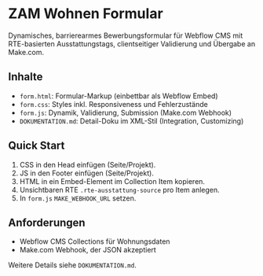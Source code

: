 # ZAM Wohnen Formular

Dynamisches, barrierearmes Bewerbungsformular für Webflow CMS mit RTE-basierten Ausstattungstags, clientseitiger Validierung und Übergabe an Make.com.

## Inhalte
- `form.html`: Formular-Markup (einbettbar als Webflow Embed)
- `form.css`: Styles inkl. Responsiveness und Fehlerzustände
- `form.js`: Dynamik, Validierung, Submission (Make.com Webhook)
- `DOKUMENTATION.md`: Detail-Doku im XML-Stil (Integration, Customizing)

## Quick Start
1. CSS in den Head einfügen (Seite/Projekt).
2. JS in den Footer einfügen (Seite/Projekt).
3. HTML in ein Embed-Element im Collection Item kopieren.
4. Unsichtbaren RTE `.rte-ausstattung-source` pro Item anlegen.
5. In `form.js` `MAKE_WEBHOOK_URL` setzen.

## Anforderungen
- Webflow CMS Collections für Wohnungsdaten
- Make.com Webhook, der JSON akzeptiert

Weitere Details siehe `DOKUMENTATION.md`.

